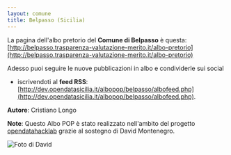 ```yaml
---
layout: comune
title: Belpasso (Sicilia)
---
```


La pagina dell'albo pretorio del **Comune di Belpasso** è questa: [http://belpasso.trasparenza-valutazione-merito.it/albo-pretorio](http://belpasso.trasparenza-valutazione-merito.it/albo-pretorio)

Adesso puoi seguire le nuove pubblicazioni in albo e condividerle sui social


* iscrivendoti al **feed RSS**: [http://dev.opendatasicilia.it/albopop/belpasso/albofeed.php](http://dev.opendatasicilia.it/albopop/belpasso/albofeed.php).

**Autore**: Cristiano Longo

**Note**: Questo Albo POP è stato realizzato nell'ambito del progetto
[opendatahacklab](http://opendatahacklab.org) grazie al sostegno di David Montenegro. 

![Foto di David](http://dev.opendatasicilia.it/albopop/belpasso/montenegro.png)
